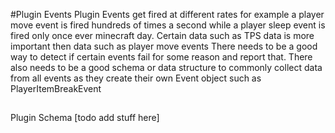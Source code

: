 #Plugin Events
Plugin Events get fired at different rates for example a player move event is fired hundreds of times a second while a player sleep event is fired only once ever minecraft day. Certain data such as TPS data is more important then data such as player move events
There needs to be a good way to detect if certain events fail for some reason and report that. 
There also needs to be a good schema or data structure to commonly collect data from all events as they create their own Event object such as PlayerItemBreakEvent

##
Plugin Schema
 [todo add stuff here]
